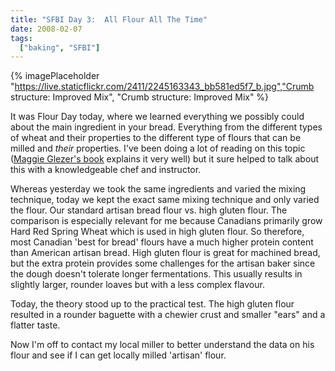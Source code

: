 ```yaml
---
title: "SFBI Day 3:  All Flour All The Time"
date: 2008-02-07
tags: 
  ["baking", "SFBI"]
---
```

{% imagePlaceholder "https://live.staticflickr.com/2411/2245163343_bb581ed5f7_b.jpg","Crumb structure: Improved Mix", "Crumb structure: Improved Mix" %}

It was Flour Day today, where we learned everything we possibly could about the main ingredient in your bread. Everything from the different types of wheat and their properties to the different type of flours that can be milled and _their_ properties. I've been doing a lot of reading on this topic ([Maggie Glezer's book](http://www.amazon.ca/Artisan-Baking-Maggie-Glezer/dp/1579652913/ref=pd_bbs_sr_2?ie=UTF8&s=gateway&qid=1202349152&sr=8-2) explains it very well) but it sure helped to talk about this with a knowledgeable chef and instructor.

Whereas yesterday we took the same ingredients and varied the mixing technique, today we kept the exact same mixing technique and only varied the flour. Our standard artisan bread flour vs. high gluten flour. The comparison is especially relevant for me because Canadians primarily grow Hard Red Spring Wheat which is used in high gluten flour. So therefore, most Canadian 'best for bread' flours have a much higher protein content than American artisan bread. High gluten flour is great for machined bread, but the extra protein provides some challenges for the artisan baker since the dough doesn't tolerate longer fermentations. This usually results in slightly larger, rounder loaves but with a less complex flavour.

Today, the theory stood up to the practical test. The high gluten flour resulted in a rounder baguette with a chewier crust and smaller "ears" and a flatter taste.

Now I'm off to contact my local miller to better understand the data on his flour and see if I can get locally milled 'artisan' flour.
